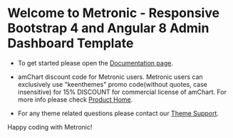# Welcome to Metronic - Responsive Bootstrap 4 and Angular 8 Admin Dashboard Template

- To get started please open the [Documentation page](//keenthemes.com/metronic/?page=docs).

- amChart discount code for Metronic users.
  Metronic users can exclusively use "keenthemes" promo code(without quotes, case insensitive) for 15% DISCOUNT for commercial license of amChart.
  For more info please check [Product Home](//www.amcharts.com/demos/).

- For any theme related questions please contact our [Theme Support](//keenthemes.com/theme-support/).

Happy coding with Metronic!
